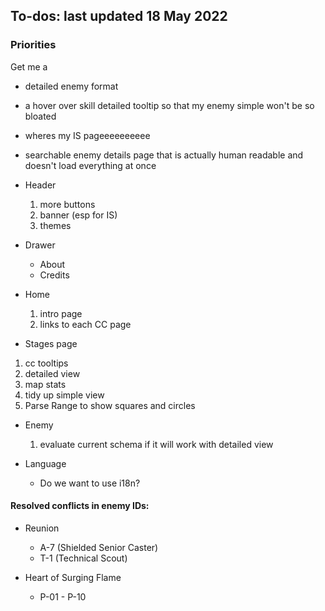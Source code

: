 ## To-dos: last updated 18 May 2022

### Priorities
Get me a 
 - detailed enemy format
 - a hover over skill detailed tooltip so that my enemy simple won't be so bloated
 - wheres my IS pageeeeeeeeee
 - searchable enemy details page that is actually human readable and doesn't load everything at once

- Header

  1. more buttons
  2. banner (esp for IS)
  3. themes

- Drawer

  - About
  - Credits

- Home

  1. intro page
  2. links to each CC page

- Stages page

1.  cc tooltips
3.  detailed view
4.  map stats
5.  tidy up simple view
6.  Parse Range to show squares and circles

- Enemy

  1. evaluate current schema if it will work with detailed view

- Language
  - Do we want to use i18n?





#### Resolved conflicts in enemy IDs:
- Reunion

  - A-7 (Shielded Senior Caster)
  - T-1 (Technical Scout)

- Heart of Surging Flame

  - P-01 - P-10